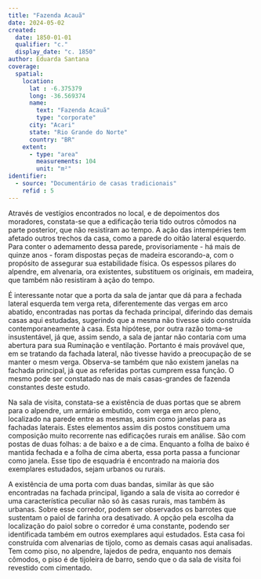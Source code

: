 ```yaml
---
title: "Fazenda Acauã"
date: 2024-05-02
created:
  date: 1850-01-01
  qualifier: "c."
  display_date: "c. 1850"
author: Eduarda Santana
coverage:
  spatial:
    location:
      lat : -6.375379
      long: -36.569374
      name:
        text: "Fazenda Acauã"
        type: "corporate"
      city: "Acari"
      state: "Rio Grande do Norte"
      country: "BR"
    extent:
      - type: "area"
        measurements: 104
        unit: "m²"
identifier:
  - source: "Documentário de casas tradicionais"
    refid : 5
---
```


Através de vestígios encontrados no local, e de depoimentos dos moradores, constata-se que a edificação teria tido outros cômodos na parte posterior, que não resistiram ao tempo. A ação das intempéries tem afetado outros trechos da casa, como a parede do oitão lateral esquerdo. Para conter o ademamento dessa parede, provisoriamente - há mais de quinze anos - foram dispostas peças de madeira escorando-a, com o propósito de assegurar sua estabilidade física. Os espessos pilares do alpendre, em alvenaria, ora existentes, substituem os originais, em madeira, que também não resistiram à ação do tempo.

É interessante notar que a porta da sala de jantar que dá para a fechada lateral esquerda tem verga reta, diferentemente das vergas em arco abatido, encontradas nas portas da fechada principal, diferindo das demais casas aqui estudadas, sugerindo que a mesma não tivesse sido construída contemporaneamente à casa. Esta hipótese, por outra razão toma-se insustentável, já que, assim sendo, a sala de jantar não contaria com uma abertura para sua Ruminação e ventilação. Portanto é mais provável que, em se tratando da fachada lateral, não tivesse havido a preocupação de se manter o mesm verga. Observa-se também que não existem janelas na fachada principal, já que as referidas portas cumprem essa função. O mesmo pode ser constatado nas de mais casas-grandes de fazenda constantes deste estudo.

Na sala de visita, constata-se a existência de duas portas que se abrem para o alpendre, um armário embutido, com verga em arco pleno, localizado na  parede entre as mesmas, assim como janelas para as fachadas laterais. Estes elementos assim dis postos constituem uma composição muito  recorrente nas edificações rurais em análise. São com postas de duas folhas: a de baixo e a de cima. Enquanto a folha de baixo é mantida fechada e  a folha de cima aberta, essa porta passa a funcionar como janela. Esse tipo de esquadria é encontrado na maioria dos exemplares estudados, sejam  urbanos ou rurais.

A existência de uma porta com duas bandas, similar às que são encontradas na fachada principal, ligando a sala de visita ao corredor é uma  característica peculiar não só às casas rurais, mas também às urbanas. Sobre esse corredor, podem ser observados os barrotes que sustentam o paiol  de farinha ora desativado. A opção pela escolha da localização do paiol sobre o corredor é uma constante, podendo ser identificada também em outros  exemplares aqui estudados. Esta casa foi construída com alvenarias de tijolo, como as demais casas aqui analisadas. Tem como piso, no alpendre,  lajedos de pedra, enquanto nos demais cômodos, o piso é de tijoleira de barro, sendo que o da sala de visita foi revestido com cimentado.

